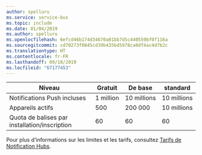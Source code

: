 ```yaml
---
author: spelluru
ms.service: service-bus
ms.topic: include
ms.date: 01/04/2019
ms.author: spelluru
ms.openlocfilehash: 6efcd46b174d34670a01bb7d5c440559bf0f116a
ms.sourcegitcommit: cd70273f0845cd39b435bd5978ca0df4ac4d7b2c
ms.translationtype: HT
ms.contentlocale: fr-FR
ms.lasthandoff: 09/18/2019
ms.locfileid: "67177453"
---
```

| Niveau              | Gratuit         | De base    | standard   |
| ------------------ | ------------ | ---------- | ---------- |
| Notifications Push incluses    | 1 million    | 10 millions | 10 millions |
| Appareils actifs     | 500          | 200 000    | 10 millions |
| Quota de balises par installation/inscription | 60  | 60 |  60 |

Pour plus d’informations sur les limites et les tarifs, consultez [Tarifs de Notification Hubs](https://azure.microsoft.com/pricing/details/notification-hubs/).

